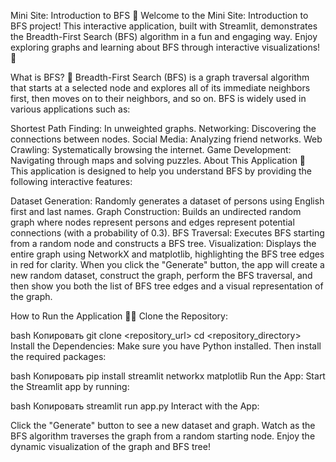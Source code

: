 Mini Site: Introduction to BFS 🚀
Welcome to the Mini Site: Introduction to BFS project! This interactive application, built with Streamlit, demonstrates the Breadth-First Search (BFS) algorithm in a fun and engaging way. Enjoy exploring graphs and learning about BFS through interactive visualizations! 🎉

What is BFS? 🤔
Breadth-First Search (BFS) is a graph traversal algorithm that starts at a selected node and explores all of its immediate neighbors first, then moves on to their neighbors, and so on. BFS is widely used in various applications such as:

Shortest Path Finding: In unweighted graphs.
Networking: Discovering the connections between nodes.
Social Media: Analyzing friend networks.
Web Crawling: Systematically browsing the internet.
Game Development: Navigating through maps and solving puzzles.
About This Application 🌟
This application is designed to help you understand BFS by providing the following interactive features:

Dataset Generation: Randomly generates a dataset of persons using English first and last names.
Graph Construction: Builds an undirected random graph where nodes represent persons and edges represent potential connections (with a probability of 0.3).
BFS Traversal: Executes BFS starting from a random node and constructs a BFS tree.
Visualization: Displays the entire graph using NetworkX and matplotlib, highlighting the BFS tree edges in red for clarity.
When you click the "Generate" button, the app will create a new random dataset, construct the graph, perform the BFS traversal, and then show you both the list of BFS tree edges and a visual representation of the graph.

How to Run the Application 🏃‍♂️
Clone the Repository:

bash
Копировать
git clone <repository_url>
cd <repository_directory>
Install the Dependencies: Make sure you have Python installed. Then install the required packages:

bash
Копировать
pip install streamlit networkx matplotlib
Run the App: Start the Streamlit app by running:

bash
Копировать
streamlit run app.py
Interact with the App:

Click the "Generate" button to see a new dataset and graph.
Watch as the BFS algorithm traverses the graph from a random starting node.
Enjoy the dynamic visualization of the graph and BFS tree!